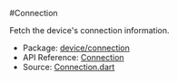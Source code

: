 #Connection

Fetch the device's connection information.

* Package: [device/connection](api:)
* API Reference: [Connection](api:device/connection)
* Source: [Connection.dart](source:client/device/connection/src)
